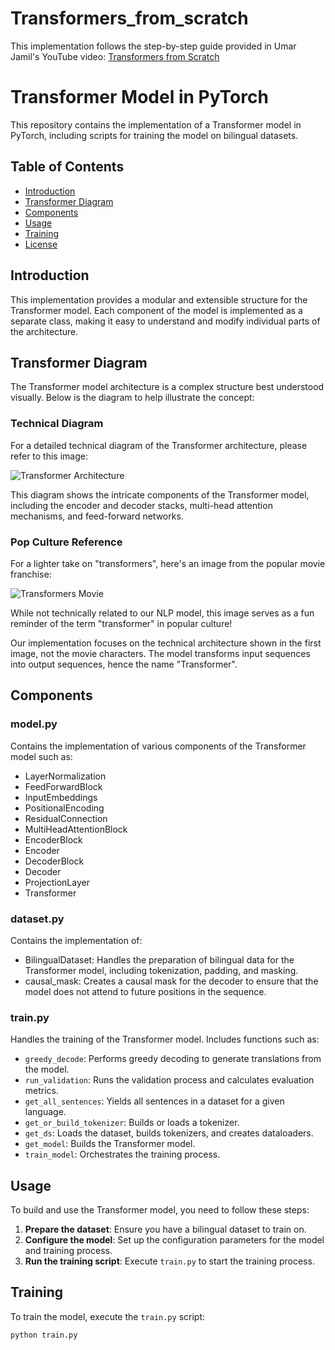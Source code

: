 # Transformers_from_scratch


This implementation follows the step-by-step guide provided in Umar Jamil's YouTube video:
[Transformers from Scratch](https://youtu.be/ISNdQcPhsts?si=CY0aghcX4cmMlraI)



# Transformer Model in PyTorch

This repository contains the implementation of a Transformer model in PyTorch, including scripts for training the model on bilingual datasets.

## Table of Contents
- [Introduction](#introduction)
- [Transformer Diagram](#transformer-diagram)
- [Components](#components)
- [Usage](#usage)
- [Training](#training)
- [License](#license)

## Introduction

This implementation provides a modular and extensible structure for the Transformer model. Each component of the model is implemented as a separate class, making it easy to understand and modify individual parts of the architecture.

## Transformer Diagram

The Transformer model architecture is a complex structure best understood visually. Below is the diagram to help illustrate the concept:

### Technical Diagram

For a detailed technical diagram of the Transformer architecture, please refer to this image:

![Transformer Architecture](https://miro.medium.com/v2/resize:fit:1100/format:webp/1*BHzGVskWGS_3jEcYYi6miQ.png)

This diagram shows the intricate components of the Transformer model, including the encoder and decoder stacks, multi-head attention mechanisms, and feed-forward networks.

### Pop Culture Reference

For a lighter take on "transformers", here's an image from the popular movie franchise:

![Transformers Movie](https://www.comingsoon.net/wp-content/uploads/sites/3/2023/06/Watch-the-Transformers-Movies-Before-Rise-of-the-Beasts.jpg?resize=1024,576)

While not technically related to our NLP model, this image serves as a fun reminder of the term "transformer" in popular culture!

Our implementation focuses on the technical architecture shown in the first image, not the movie characters. The model transforms input sequences into output sequences, hence the name "Transformer".
## Components

### model.py

Contains the implementation of various components of the Transformer model such as:
- LayerNormalization
- FeedForwardBlock
- InputEmbeddings
- PositionalEncoding
- ResidualConnection
- MultiHeadAttentionBlock
- EncoderBlock
- Encoder
- DecoderBlock
- Decoder
- ProjectionLayer
- Transformer

### dataset.py

Contains the implementation of:
- BilingualDataset: Handles the preparation of bilingual data for the Transformer model, including tokenization, padding, and masking.
- causal_mask: Creates a causal mask for the decoder to ensure that the model does not attend to future positions in the sequence.

### train.py

Handles the training of the Transformer model. Includes functions such as:
- `greedy_decode`: Performs greedy decoding to generate translations from the model.
- `run_validation`: Runs the validation process and calculates evaluation metrics.
- `get_all_sentences`: Yields all sentences in a dataset for a given language.
- `get_or_build_tokenizer`: Builds or loads a tokenizer.
- `get_ds`: Loads the dataset, builds tokenizers, and creates dataloaders.
- `get_model`: Builds the Transformer model.
- `train_model`: Orchestrates the training process.

## Usage

To build and use the Transformer model, you need to follow these steps:

1. **Prepare the dataset**: Ensure you have a bilingual dataset to train on.
2. **Configure the model**: Set up the configuration parameters for the model and training process.
3. **Run the training script**: Execute `train.py` to start the training process.

## Training

To train the model, execute the `train.py` script:

```bash
python train.py
```


